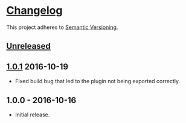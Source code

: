 # [Changelog](http://keepachangelog.com/)

This project adheres to [Semantic Versioning](http://semver.org/).

## [Unreleased][unreleased]

## [1.0.1] 2016-10-19
 * Fixed build bug that led to the plugin not being exported correctly.

## 1.0.0 - 2016-10-16
* Initial release.

[unreleased]: https://github.com/valeriangalliat/markdown-it-highlightjs/compare/v1.0.1...HEAD
[1.0.1]: https://github.com/valeriangalliat/markdown-it-highlightjs/compare/v1.0.0...v1.0.1
